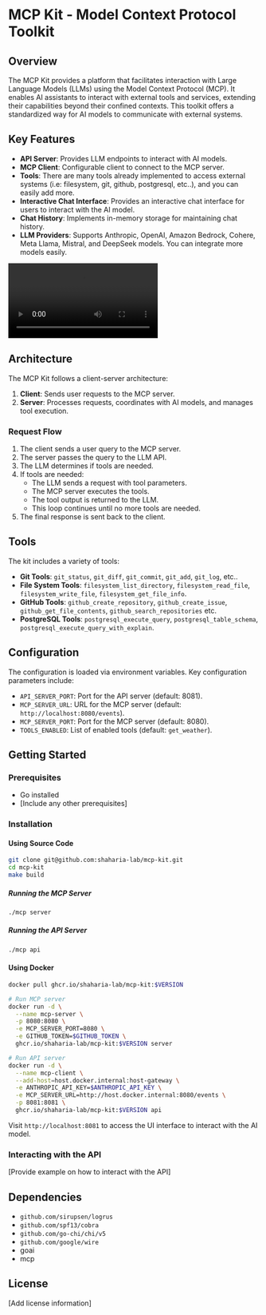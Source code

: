 # MCP Kit - Model Context Protocol Toolkit

## Overview

The MCP Kit provides a platform that facilitates interaction with Large Language Models (LLMs) using the Model Context Protocol (MCP).
It enables AI assistants to interact with external tools and services, extending their capabilities beyond their confined contexts.
This toolkit offers a standardized way for AI models to communicate with external systems.

## Key Features

*   **API Server**: Provides LLM endpoints to interact with AI models.
*   **MCP Client**: Configurable client to connect to the MCP server.
*   **Tools**: There are many tools already implemented to access external systems (i.e: filesystem, git, github, postgresql, etc..), and you can easily add more.
*   **Interactive Chat Interface**: Provides an interactive chat interface for users to interact with the AI model.
*   **Chat History**: Implements in-memory storage for maintaining chat history.
*   **LLM Providers**: Supports Anthropic, OpenAI, Amazon Bedrock, Cohere, Meta Llama, Mistral, and DeepSeek models. You can integrate more models easily.

<video src="https://github.com/user-attachments/assets/81804a29-e896-4f65-a929-05ac6a6aa92a" controls title="MCP Kit in action"></video>

## Architecture

The MCP Kit follows a client-server architecture:

1.  **Client**: Sends user requests to the MCP server.
2.  **Server**: Processes requests, coordinates with AI models, and manages tool execution.

### Request Flow

1.  The client sends a user query to the MCP server.
2.  The server passes the query to the LLM API.
3.  The LLM determines if tools are needed.
4.  If tools are needed:
    *   The LLM sends a request with tool parameters.
    *   The MCP server executes the tools.
    *   The tool output is returned to the LLM.
    *   This loop continues until no more tools are needed.
5.  The final response is sent back to the client.

## Tools

The kit includes a variety of tools:

*   **Git Tools**: `git_status`, `git_diff`, `git_commit`, `git_add`, `git_log`, etc..
*   **File System Tools**: `filesystem_list_directory`, `filesystem_read_file`, `filesystem_write_file`, `filesystem_get_file_info`.
*   **GitHub Tools**: `github_create_repository`, `github_create_issue`, `github_get_file_contents`, `github_search_repositories` etc.
*   **PostgreSQL Tools**: `postgresql_execute_query`, `postgresql_table_schema`, `postgresql_execute_query_with_explain`.

## Configuration

The configuration is loaded via environment variables.  Key configuration parameters include:

*   `API_SERVER_PORT`: Port for the API server (default: 8081).
*   `MCP_SERVER_URL`: URL for the MCP server (default: `http://localhost:8080/events`).
*   `MCP_SERVER_PORT`: Port for the MCP server (default: 8080).
*   `TOOLS_ENABLED`: List of enabled tools (default: `get_weather`).

## Getting Started

### Prerequisites

*   Go installed
*   [Include any other prerequisites]

### Installation

#### Using Source Code

```bash
git clone git@github.com:shaharia-lab/mcp-kit.git
cd mcp-kit
make build
```

##### Running the MCP Server

```bash
./mcp server
```

##### Running the API Server

```bash
./mcp api
```

#### Using Docker

```bash
docker pull ghcr.io/shaharia-lab/mcp-kit:$VERSION

# Run MCP server
docker run -d \
  --name mcp-server \
  -p 8080:8080 \
  -e MCP_SERVER_PORT=8080 \
  -e GITHUB_TOKEN=$GITHUB_TOKEN \
  ghcr.io/shaharia-lab/mcp-kit:$VERSION server

# Run API server
docker run -d \
  --name mcp-client \
  --add-host=host.docker.internal:host-gateway \
  -e ANTHROPIC_API_KEY=$ANTHROPIC_API_KEY \
  -e MCP_SERVER_URL=http://host.docker.internal:8080/events \
  -p 8081:8081 \
  ghcr.io/shaharia-lab/mcp-kit:$VERSION api
```

Visit `http://localhost:8081` to access the UI interface to interact with the AI model.

### Interacting with the API

[Provide example on how to interact with the API]

## Dependencies

*   `github.com/sirupsen/logrus`
*   `github.com/spf13/cobra`
*   `github.com/go-chi/chi/v5`
*   `github.com/google/wire`
*    goai
*   mcp

## License

[Add license information]

